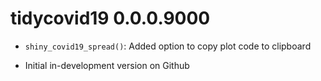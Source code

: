 # tidycovid19 0.0.0.9000

* `shiny_covid19_spread()`: Added option to copy plot code to clipboard

* Initial in-development version on Github
